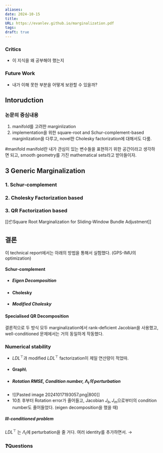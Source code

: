 ```yaml
---
aliases: 
date: 2024-10-15
title: 
URL: https://evanlev.github.io/marginalization.pdf
tags: 
draft: true
---
```

### Critics
- 이 지식을 왜 공부해야 했는지

### Future Work
- 내가 이해 못한 부분을 어떻게 보완할 수 있을까?

## Intorudction
### 논문의 중심내용
1. manifold를 고려한 marginlization
2. implementation을 위한 square-root and Schur-complement-based marginlization을 다루고, novel한 Cholesky factorization에 대해서도 다룸.

#manifold manifold란 내가 관심이 있는 변수들을 표현하기 위한 공간이라고 생각하면 되고, smooth geometry를 가진 mathematical sets라고 받아들이자.

## 3 Generic Marginalization
### 1. Schur-complement
### 2. Cholesky Factorization based
### 3. QR Factorization based
[[📦️Square Root Marginalization for Sliding-Window Bundle Adjustment]]


## 결론

이 technical report에서는 아래의 방법을 통해서 실험했다. (GPS-IMU의 optimization)
#### Schur-complement
- ##### Eigen Decomposition
- #### Cholesky 
- ##### Modified Cholesky
#### Specialised QR Decomposition

결론적으로 두 방식 모두  marginalization에서 rank-deficient Jacobian을 사용했고, well-conditioned 문제에서는 거의 동일하게 작동했다.

### Numerical stability
- $LDL^{\top}$과 modified $LDL^{\top}$ factorization이 제일 연산량이 적었따.
- #### Graph\
- ##### Rotation RMSE, Condition number, $\Lambda_t$의 perturbation 
- ![[Pasted image 20241017193057.png|800]]
- 10초 후부터 Rotation error가 줄어들고, Jacobian $J_b, J_m$으로부터의 condition number도 줄어들었다. (eigen decomposition을 했을 때)
##### Ill-conditioned problem
$LDL^{\top}$ 는 $\Lambda_t$에 perturbation을 줄 거다. 여러 identity를 추가하면서. → 

### ❓️Questions




